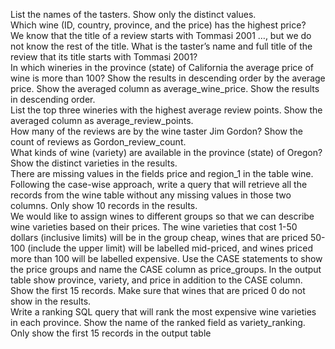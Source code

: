 List the names of the tasters. Show only the distinct values.\
Which wine (ID, country, province, and the price) has the highest price?\
We know that the title of a review starts with Tommasi 2001 …, but we do not know the rest of the title. What is the taster’s name and full title of the review that its title starts with Tommasi 2001?\
In which wineries in the province (state) of California the average price of wine is more than 100? Show the results in descending order by the average price. Show the averaged column as average_wine_price. Show the results in descending order.\
List the top three wineries with the highest average review points. Show the averaged column as average_review_points.\
How many of the reviews are by the wine taster Jim Gordon? Show the count of reviews as Gordon_review_count.\
What kinds of wine (variety) are available in the province (state) of Oregon? Show the distinct varieties in the results.\
There are missing values in the fields price and region_1 in the table wine. Following the case-wise approach, write a query that will retrieve all the records from the wine table without any missing values in those two columns. Only show 10 records in the results.\
We would like to assign wines to different groups so that we can describe wine varieties based on their prices. The wine varieties that cost 1-50 dollars (inclusive limits) will be in the group cheap, wines that are priced 50-100 (include the upper limit) will be labelled mid-priced, and wines priced more than 100 will be labelled expensive. Use the CASE statements to show the price groups and name the CASE column as price_groups. In the output table show province, variety, and price in addition to the CASE column. Show the first 15 records. Make sure that wines that are priced 0 do not show in the results.\
Write a ranking SQL query that will rank the most expensive wine varieties in each province. Show the name of the ranked field as variety_ranking. Only show the first 15 records in the output table
